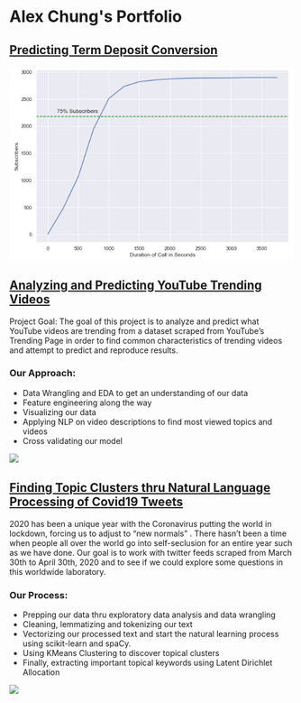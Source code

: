 # Alex Chung's Portfolio

## [Predicting Term Deposit Conversion](https://github.com/kre8tions/Apziva/blob/main/cbxr8ZpqR79rOXna/cbxr8ZpqR79rOXna.ipynb)

![](https://github.com/kre8tions/Apziva/blob/main/cbxr8ZpqR79rOXna/term-deposit-marketing.PNG)

## [Analyzing and Predicting YouTube Trending Videos](https://github.com/kre8tions/Analyzing-YouTube-Trending-Videos)
Project Goal: The goal of this project is to analyze and predict what YouTube videos are trending from a dataset scraped from YouTube’s Trending Page in order to find common characteristics of trending videos and attempt to predict and reproduce results.

### Our Approach:

* Data Wrangling and EDA to get an understanding of our data
* Feature engineering along the way
* Visualizing our data
* Applying NLP on video descriptions to find most viewed topics and videos
* Cross validating our model

![](https://github.com/kre8tions/Alex_Chung_Portfolio/blob/main/Images/YouTube_Trending_Video.jpg)








## [Finding Topic Clusters thru Natural Language Processing of Covid19 Tweets](https://github.com/kre8tions/NLP-of-Covid19-Tweets)
2020 has been a unique year with the Coronavirus putting the world in lockdown, forcing us to adjust to “new normals” . There hasn’t been a time when people all over the world go into self-seclusion for an entire year such as we have done. Our goal is to work with twitter feeds scraped from March 30th to April 30th, 2020 and to see if we could explore some questions in this worldwide laboratory.

### Our Process:

* Prepping our data thru exploratory data analysis and data wrangling
* Cleaning, lemmatizing and tokenizing our text
* Vectorizing our processed text and start the natural learning process using scikit-learn and spaCy.
* Using KMeans Clustering to discover topical clusters
* Finally, extracting important topical keywords using Latent Dirichlet Allocation

![](https://github.com/kre8tions/Alex_Chung_Portfolio/blob/main/Images/NLP_of_Covid19_Tweets.jpg)
